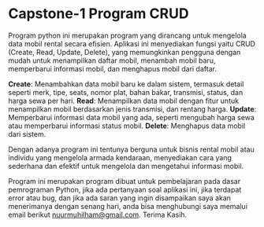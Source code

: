 # Capstone-1 Program CRUD 
Program python ini merupakan program yang dirancang untuk mengelola data mobil rental secara efisien. Aplikasi ini menyediakan fungsi yaitu CRUD (Create, Read, Update, Delete), yang memungkinkan pengguna dengan mudah untuk menampilkan daftar mobil, menambah mobil baru, memperbarui informasi mobil, dan menghapus mobil dari daftar.

**Create**: Menambahkan data mobil baru ke dalam sistem, termasuk detail seperti merk, tipe, seats, nomor plat,  bahan bakar, transmisi, status, dan harga sewa per hari.
**Read**: Menampilkan data mobil dengan fitur untuk menampilkan mobil berdasarkan jenis transmisi, dan rentang harga.
**Update**: Memperbarui informasi data mobil yang ada, seperti mengubah harga sewa atau memperbarui informasi status mobil.
**Delete**: Menghapus data mobil dari sistem.

Dengan adanya program ini tentunya berguna untuk bisnis rental mobil atau individu yang mengelola armada kendaraan, menyediakan cara yang sederhana dan efektif untuk mengelola dan mengetahui informasi mobil.

Program ini merupakan program dibuat untuk pembelajaran pada dasar pemrograman Python, jika ada pertanyaan soal aplikasi ini, jika terdapat error atau bug, dan jika ada saran yang ingin disampaikan saya akan menerimanya dengan senang hari, anda bisa menghubungi saya memalui email berikut nuurmuhilham@gmail.com. 
Terima Kasih.
